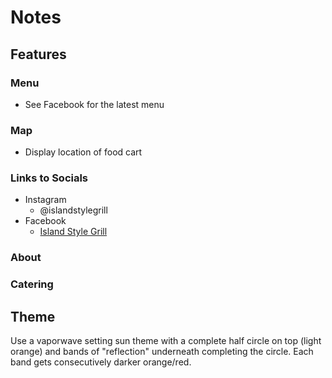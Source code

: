 # Notes

## Features

### Menu

- See Facebook for the latest menu

### Map

- Display location of food cart

### Links to Socials

- Instagram
  - @islandstylegrill
- Facebook
  - [Island Style Grill](https://www.facebook.com/profile.php?id=100087866269738)

### About

### Catering

## Theme

Use a vaporwave setting sun theme with a complete half circle on top (light orange) and bands of "reflection" underneath completing the circle. Each band gets consecutively darker orange/red.
